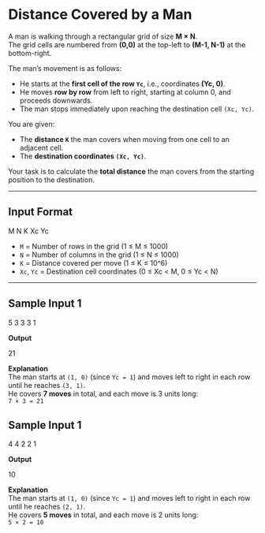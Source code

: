 # Distance Covered by a Man

A man is walking through a rectangular grid of size **M × N**.  
The grid cells are numbered from **(0,0)** at the top-left to **(M-1, N-1)** at the bottom-right.

The man’s movement is as follows:  
- He starts at the **first cell of the row `Yc`**, i.e., coordinates **(Yc, 0)**.  
- He moves **row by row** from left to right, starting at column 0, and proceeds downwards.  
- The man stops immediately upon reaching the destination cell `(Xc, Yc)`.

You are given:
- The **distance `K`** the man covers when moving from one cell to an adjacent cell.
- The **destination coordinates `(Xc, Yc)`**.

Your task is to calculate the **total distance** the man covers from the starting position to the destination.

---

## Input Format
M N
K
Xc Yc

- `M` = Number of rows in the grid (1 ≤ M ≤ 1000)  
- `N` = Number of columns in the grid (1 ≤ N ≤ 1000)  
- `K` = Distance covered per move (1 ≤ K ≤ 10^6)  
- `Xc`, `Yc` = Destination cell coordinates (0 ≤ Xc < M, 0 ≤ Yc < N)

---

## Sample Input 1
5 3
3
3 1

**Output**

21

**Explanation**  
The man starts at `(1, 0)` (since `Yc = 1`) and moves left to right in each row until he reaches `(3, 1)`.  
He covers **7 moves** in total, and each move is 3 units long:  
`7 × 3 = 21`

## Sample Input 1
4 4
2
2 1

**Output**

10

**Explanation**  
The man starts at `(1, 0)` (since `Yc = 1`) and moves left to right in each row until he reaches `(2, 1)`.  
He covers **5 moves** in total, and each move is 2 units long:  
`5 × 2 = 10`




